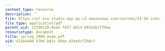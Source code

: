 ```yaml
---
content_type: resource
description: ''
file: https://ol-ocw-studio-app-qa.s3.amazonaws.com/courses/14-20-industrial-organization-and-public-policy-spring-2003/d32be48d5706b61c89eed24e9cf29dcf_spring_2000_exam.pdf
file_type: application/pdf
parent_uid: 22590128-9ea5-f457-b013-991bdb7f70aa
resourcetype: Document
title: spring_2000_exam.pdf
uid: d32be48d-5706-b61c-89ee-d24e9cf29dcf
---
```

